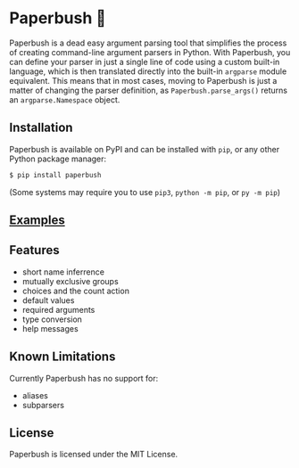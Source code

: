 # Paperbush 🌿

Paperbush is a dead easy argument parsing tool that simplifies the process of
creating command-line argument parsers in Python. With Paperbush, you can
define your parser in just a single line of code using a custom built-in
language, which is then translated directly into the built-in `argparse` module
equivalent. This means that in most cases, moving to Paperbush is just a matter
of changing the parser definition, as `Paperbush.parse_args()` returns an
`argparse.Namespace` object.

## Installation
Paperbush is available on PyPI and can be installed with `pip`, or any other
Python package manager:
```sh
$ pip install paperbush
```
(Some systems may require you to use `pip3`, `python -m pip`, or `py -m pip`)

## [Examples](examples.md)

## Features
- short name inferrence
- mutually exclusive groups
- choices and the count action
- default values
- required arguments
- type conversion
- help messages

## Known Limitations
Currently Paperbush has no support for:
- aliases
- subparsers

## License
Paperbush is licensed under the MIT License.
